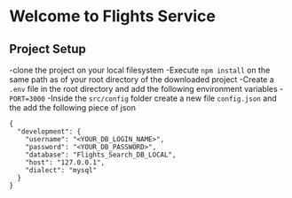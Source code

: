 # Welcome to Flights Service

## Project Setup

-clone the project on your local filesystem
-Execute `npm install` on the same path as of your root directory of the downloaded project
-Create a `.env` file in the root directory and add the
following environment variables -`PORT=3000`
-Inside the `src/config` folder create a new file `config.json` and the add the following piece of json

```
{
  "development": {
    "username": "<YOUR_DB_LOGIN_NAME>",
    "password": "<YOUR_DB_PASSWORD>",
    "database": "Flights_Search_DB_LOCAL",
    "host": "127.0.0.1",
    "dialect": "mysql"
  }
}


```
